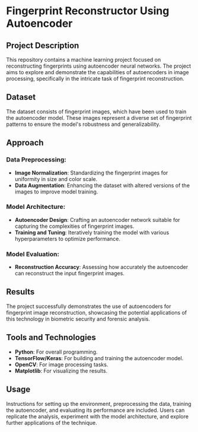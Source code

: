 # Fingerprint Reconstructor Using Autoencoder

## Project Description

This repository contains a machine learning project focused on reconstructing fingerprints using autoencoder neural networks. The project aims to explore and demonstrate the capabilities of autoencoders in image processing, specifically in the intricate task of fingerprint reconstruction.

## Dataset

The dataset consists of fingerprint images, which have been used to train the autoencoder model. These images represent a diverse set of fingerprint patterns to ensure the model's robustness and generalizability.

## Approach

### Data Preprocessing:
- **Image Normalization**: Standardizing the fingerprint images for uniformity in size and color scale.
- **Data Augmentation**: Enhancing the dataset with altered versions of the images to improve model training.

### Model Architecture:
- **Autoencoder Design**: Crafting an autoencoder network suitable for capturing the complexities of fingerprint images.
- **Training and Tuning**: Iteratively training the model with various hyperparameters to optimize performance.

### Model Evaluation:
- **Reconstruction Accuracy**: Assessing how accurately the autoencoder can reconstruct the input fingerprint images.

## Results

The project successfully demonstrates the use of autoencoders for fingerprint image reconstruction, showcasing the potential applications of this technology in biometric security and forensic analysis.

## Tools and Technologies

- **Python**: For overall programming.
- **TensorFlow/Keras**: For building and training the autoencoder model.
- **OpenCV**: For image processing tasks.
- **Matplotlib**: For visualizing the results.

## Usage

Instructions for setting up the environment, preprocessing the data, training the autoencoder, and evaluating its performance are included. Users can replicate the analysis, experiment with the model architecture, and explore further applications of the technique.
